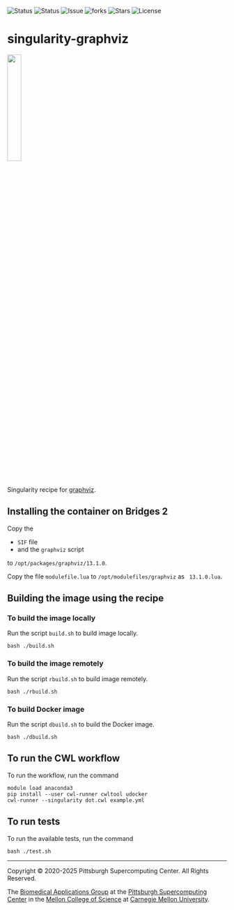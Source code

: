 ![Status](https://github.com/pscedu/singularity-graphviz/actions/workflows/main.yml/badge.svg)
![Status](https://github.com/pscedu/singularity-graphviz/actions/workflows/pretty.yml/badge.svg)
![Issue](https://img.shields.io/github/issues/pscedu/singularity-graphviz)
![forks](https://img.shields.io/github/forks/pscedu/singularity-graphviz)
![Stars](https://img.shields.io/github/stars/pscedu/singularity-graphviz)
![License](https://img.shields.io/github/license/pscedu/singularity-graphviz)

# singularity-graphviz
<img src="https://upload.wikimedia.org/wikipedia/en/4/48/GraphvizLogo.png" width="25%" />

Singularity recipe for [graphviz](https://graphviz.org/).

## Installing the container on Bridges 2
Copy the

* `SIF` file
* and the `graphviz` script

to `/opt/packages/graphviz/13.1.0`.

Copy the file `modulefile.lua` to `/opt/modulefiles/graphviz` as ` 13.1.0.lua`.

## Building the image using the recipe

### To build the image locally
Run the script `build.sh` to build image locally.

```
bash ./build.sh
````

### To build the image remotely
Run the script `rbuild.sh` to build image remotely.

```
bash ./rbuild.sh
```

### To build Docker image
Run the script `dbuild.sh` to build the Docker image. 

```
bash ./dbuild.sh
```

## To run the CWL workflow
To run the workflow, run the command

```
module load anaconda3
pip install --user cwl-runner cwltool udocker
cwl-runner --singularity dot.cwl example.yml
```

## To run tests
To run the available tests, run the command

```
bash ./test.sh
```

---
Copyright © 2020-2025 Pittsburgh Supercomputing Center. All Rights Reserved.

The [Biomedical Applications Group](https://www.psc.edu/biomedical-applications/) at the [Pittsburgh Supercomputing
Center](http://www.psc.edu) in the [Mellon College of Science](https://www.cmu.edu/mcs/) at [Carnegie Mellon University](http://www.cmu.edu).

